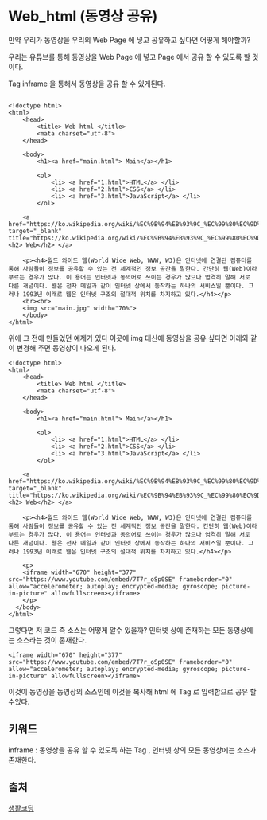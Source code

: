 # Web_html (동영상 공유)

만약  우리가 동영상을 우리의 Web Page 에 넣고 공유하고 싶다면 어떻게 해야할까?

우리는 유튜브를 통해 동영상을 Web Page 에 넣고 Page 에서 공유 할 수 있도록 할 것이다.

Tag inframe 을 통해서 동영상을 공유 할 수 있게된다.

```

<!doctype html>
<html>
	<head>
		<title> Web html </title>
		<mata charset="utf-8">
	</head>

	<body>
		<h1><a href="main.html"> Main</a></h1>

		<ol>
			<li> <a href="1.html">HTML</a> </li>
			<li> <a href="2.html">CSS</a> </li>
			<li> <a href="3.html">JavaScript</a> </li>
		</ol>

    <a href="https://ko.wikipedia.org/wiki/%EC%9B%94%EB%93%9C_%EC%99%80%EC%9D%B4%EB%93%9C_%EC%9B%B9" target="_blank" title="https://ko.wikipedia.org/wiki/%EC%9B%94%EB%93%9C_%EC%99%80%EC%9D%B4%EB%93%9C_%EC%9B%B9"> <h2> Web</h2> </a>

    <p><h4>월드 와이드 웹(World Wide Web, WWW, W3)은 인터넷에 연결된 컴퓨터를 통해 사람들이 정보를 공유할 수 있는 전 세계적인 정보 공간을 말한다. 간단히 웹(Web)이라 부르는 경우가 많다. 이 용어는 인터넷과 동의어로 쓰이는 경우가 많으나 엄격히 말해 서로 다른 개념이다. 웹은 전자 메일과 같이 인터넷 상에서 동작하는 하나의 서비스일 뿐이다. 그러나 1993년 이래로 웹은 인터넷 구조의 절대적 위치를 차지하고 있다.</h4></p>
    <br><br>
    <img src="main.jpg" width="70%">
	</body>
</html>

```

위에 그 전에 만들었던 예제가 있다 이곳에 img 대신에 동영상을 공유 싶다면 아래와 같이 변경해 주면 동영상이 나오게 된다.

```
<!doctype html>
<html>
	<head>
		<title> Web html </title>
		<mata charset="utf-8">
	</head>

	<body>
		<h1><a href="main.html"> Main</a></h1>

		<ol>
			<li> <a href="1.html">HTML</a> </li>
			<li> <a href="2.html">CSS</a> </li>
			<li> <a href="3.html">JavaScript</a> </li>
		</ol>

    <a href="https://ko.wikipedia.org/wiki/%EC%9B%94%EB%93%9C_%EC%99%80%EC%9D%B4%EB%93%9C_%EC%9B%B9" target="_blank" title="https://ko.wikipedia.org/wiki/%EC%9B%94%EB%93%9C_%EC%99%80%EC%9D%B4%EB%93%9C_%EC%9B%B9"> <h2> Web</h2> </a>

    <p><h4>월드 와이드 웹(World Wide Web, WWW, W3)은 인터넷에 연결된 컴퓨터를 통해 사람들이 정보를 공유할 수 있는 전 세계적인 정보 공간을 말한다. 간단히 웹(Web)이라 부르는 경우가 많다. 이 용어는 인터넷과 동의어로 쓰이는 경우가 많으나 엄격히 말해 서로 다른 개념이다. 웹은 전자 메일과 같이 인터넷 상에서 동작하는 하나의 서비스일 뿐이다. 그러나 1993년 이래로 웹은 인터넷 구조의 절대적 위치를 차지하고 있다.</h4></p>

    <p>
    <iframe width="670" height="377" src="https://www.youtube.com/embed/7T7r_oSp0SE" frameborder="0" allow="accelerometer; autoplay; encrypted-media; gyroscope; picture-in-picture" allowfullscreen></iframe>
    </p>
  </body>
</html>

```

그렇다면 저 코드 즉 소스는 어떻게 알수 있을까? 인터넷 상에 존재하는 모든 동영상에는 소스라는 것이 존재한다.
```
<iframe width="670" height="377" src="https://www.youtube.com/embed/7T7r_oSp0SE" frameborder="0" allow="accelerometer; autoplay; encrypted-media; gyroscope; picture-in-picture" allowfullscreen></iframe>
```
이것이 동영상을 동영상의 소스인데 이것을 복사해 html 에 Tag 로 입력함으로 공유 할 수있다.

## 키워드

inframe : 동영상을 공유 할 수 있도록 하는 Tag , 인터넷 상의 모든 동영상에는 소스가 존재한다.

## 출처 
[생활코딩](https://opentutorials.org/course/3084/18453)


